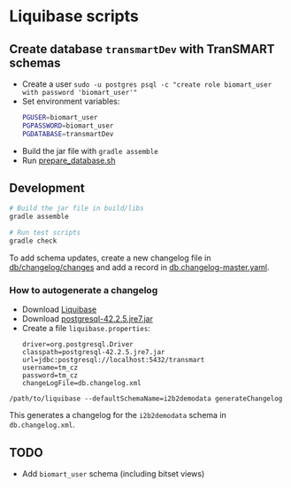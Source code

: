 # Liquibase scripts


## Create database `transmartDev` with TranSMART schemas

- Create a user `sudo -u postgres psql -c "create role biomart_user with password 'biomart_user'"`
- Set environment variables:
    ```bash
    PGUSER=biomart_user
    PGPASSWORD=biomart_user
    PGDATABASE=transmartDev
    ```
- Build the jar file with `gradle assemble` 
- Run [prepare_database.sh](../scripts/prepare_database.sh)

## Development

```bash
# Build the jar file in build/libs
gradle assemble

# Run test scripts
gradle check
```

To add schema updates, create a new changelog file in [db/changelog/changes](src/main/resources/db/changelog/changes)
and add a record in [db.changelog-master.yaml](src/main/resources/db/changelog/db.changelog-master.yaml).


### How to autogenerate a changelog

- Download [Liquibase](https://download.liquibase.org/)
- Download [postgresql-42.2.5.jre7.jar](https://search.maven.org/remotecontent?filepath=org/postgresql/postgresql/42.2.5.jre7/postgresql-42.2.5.jre7.jar)
- Create a file `liquibase.properties`:
    ```properties
    driver=org.postgresql.Driver
    classpath=postgresql-42.2.5.jre7.jar
    url=jdbc:postgresql://localhost:5432/transmart
    username=tm_cz
    password=tm_cz
    changeLogFile=db.changelog.xml
    ```

`/path/to/liquibase --defaultSchemaName=i2b2demodata generateChangelog`

This generates a changelog for the `i2b2demodata` schema in `db.changelog.xml`.


## TODO
- Add `biomart_user` schema (including bitset views)
